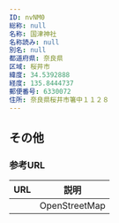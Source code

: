 ```yaml
---
ID: nvNM0
総称: null
名称: 国津神社
名称読み: null
別名: null
都道府県: 奈良県
区域: 桜井市
緯度: 34.5392888
経度: 135.8444737
郵便番号: 6330072
住所: 奈良県桜井市箸中１１２８
---
```


## その他

### 参考URL

| URL | 説明          |
| --- | ------------- |
|     | OpenStreetMap |

